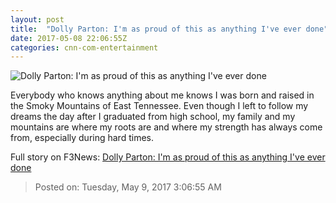 ```yaml
---
layout: post
title:  "Dolly Parton: I'm as proud of this as anything I've ever done"
date: 2017-05-08 22:06:55Z
categories: cnn-com-entertainment
---
```


![Dolly Parton: I'm as proud of this as anything I've ever done](http://i2.cdn.cnn.com/cnnnext/dam/assets/160826150723-dolly-parton-august-23-super-tease.jpg)

Everybody who knows anything about me knows I was born and raised in the Smoky Mountains of East Tennessee. Even though I left to follow my dreams the day after I graduated from high school, my family and my mountains are where my roots are and where my strength has always come from, especially during hard times.


Full story on F3News: [Dolly Parton: I'm as proud of this as anything I've ever done](http://www.f3nws.com/n/DkGDDE)

> Posted on: Tuesday, May 9, 2017 3:06:55 AM
